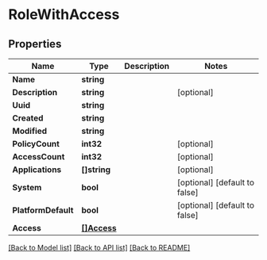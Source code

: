 # RoleWithAccess

## Properties

Name | Type | Description | Notes
------------ | ------------- | ------------- | -------------
**Name** | **string** |  | 
**Description** | **string** |  | [optional] 
**Uuid** | **string** |  | 
**Created** | **string** |  | 
**Modified** | **string** |  | 
**PolicyCount** | **int32** |  | [optional] 
**AccessCount** | **int32** |  | [optional] 
**Applications** | **[]string** |  | [optional] 
**System** | **bool** |  | [optional] [default to false]
**PlatformDefault** | **bool** |  | [optional] [default to false]
**Access** | [**[]Access**](Access.md) |  | 

[[Back to Model list]](../README.md#documentation-for-models) [[Back to API list]](../README.md#documentation-for-api-endpoints) [[Back to README]](../README.md)


